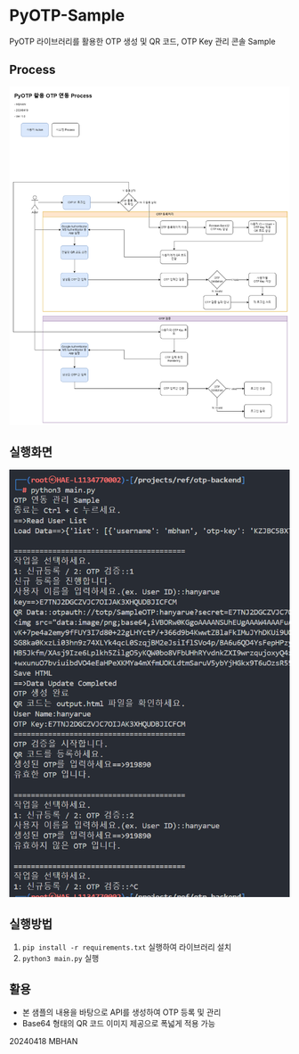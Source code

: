 # PyOTP-Sample


PyOTP 라이브러리를 활용한 OTP 생성 및 QR 코드, OTP Key 관리 콘솔 Sample

## Process
![Process](assets/screenshot-process.png)

## 실행화면
![Sample](assets/screenshot-sample.png)

## 실행방법

1. `pip install -r requirements.txt` 실행하여 라이브러리 설치
2. `python3 main.py` 실행

## 활용
- 본 샘플의 내용을 바탕으로 API를 생성하여 OTP 등록 및 관리
- Base64 형태의 QR 코드 이미지 제공으로 폭넓게 적용 가능


20240418 MBHAN